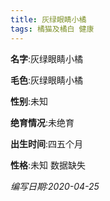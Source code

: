 ```yaml
---
title: 灰绿眼睛小橘
tags: 橘猫及橘白 健康 
---
```


**名字**:灰绿眼睛小橘

**毛色**:灰绿眼睛小橘

**性别**:未知

**绝育情况**:未绝育

**出生时间**:四五个月

**性格**:未知 数据缺失

*编写日期:2020-04-25*

